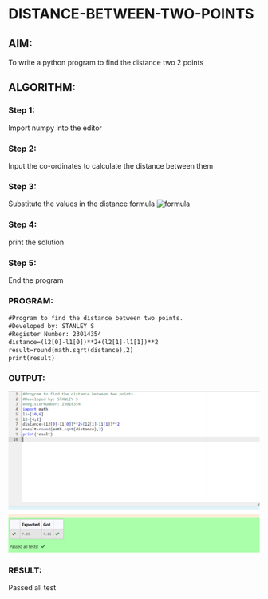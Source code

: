 # DISTANCE-BETWEEN-TWO-POINTS

## AIM:
To write a python program to find the distance two 2 points
## ALGORITHM:
### Step 1: 
Import numpy into the editor
### Step 2: 
Input the co-ordinates to calculate the distance between them 
### Step 3: 
Substitute the values in the distance formula  ![formula](/formula.JPG)
### Step 4:
print the solution 
### Step 5: 
End the program
### PROGRAM:
```
#Program to find the distance between two points.
#Developed by: STANLEY S
#Register Number: 23014354
distance=(l2[0]-l1[0])**2+(l2[1]-l1[1])**2
result=round(math.sqrt(distance),2)
print(result)
```
  


### OUTPUT:
![output](/distance%20between%20two%20points.png)

### RESULT:
Passed all test
